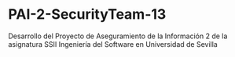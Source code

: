 # PAI-2-SecurityTeam-13
Desarrollo del Proyecto de Aseguramiento de la Información 2 de la asignatura SSII Ingeniería del Software en Universidad de Sevilla
